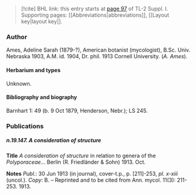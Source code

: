> [!cite] BHL link: this entry starts at [page 97](https://www.biodiversitylibrary.org/item/103858#page/109/mode/1up) of TL-2 Suppl. I.
> Supporting pages: [[Abbreviations|abbreviations]], [[Layout key|layout key]].

### Author

Ames, Adeline Sarah (1879-?), American botanist (mycologist), B.Sc. Univ. Nebraska 1903, A.M. id. 1904, Dr. phil. 1913 Cornell University. (*A. Ames*).

#### Herbarium and types

Unknown.

#### Bibliography and biography

Barnhart 1: 49 (b. 9 Oct 1879, Henderson, Nebr.); LS 245.

### Publications

##### n.19.147. A consideration of structure

**Title**
*A consideration of structure* in relation to genera of the *Polyporaceae*... Berlin (R. Friedländer & Sohn) 1913. Oct.

**Notes**
*Publ*.: 30 Jun 1913 (in journal), cover-t.p., p. \[211\]-253, *pl. x-xiii* (uncol.). *Copy*: B. – Reprinted and to be cited from Ann. mycol. 11(3): 211-253. 1913.

